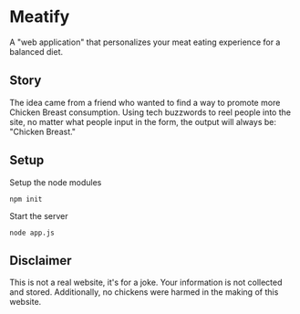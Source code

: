 # Meatify
A "web application" that personalizes your meat eating experience for a balanced diet.

## Story
The idea came from a friend who wanted to find a way to promote more Chicken Breast consumption. Using tech buzzwords to reel people into the site, no matter what people input in the form, the output will always be: "Chicken Breast."

## Setup
Setup the node modules
```
npm init
```
Start the server
```
node app.js
```

## Disclaimer
This is not a real website, it's for a joke. Your information is not collected and stored. Additionally, no chickens were harmed in the making of this website.
